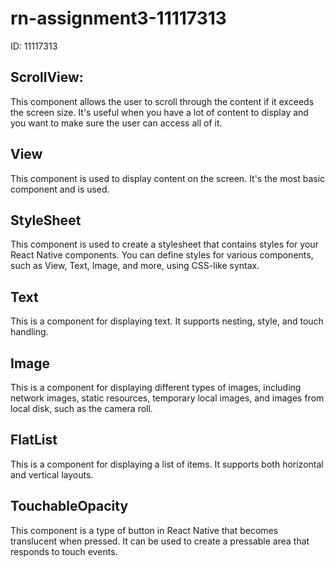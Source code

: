 # rn-assignment3-11117313
ID: 11117313
<h2>ScrollView:</h2>
This component allows the user to scroll through the content if it exceeds the screen size. It's useful when you have a lot of content to display and you want to make sure the user can access all of it.

<h2>View</h2>
This component is used to display content on the screen. It's the most basic component and is used.

<h2>StyleSheet</h2>
This component is used to create a stylesheet that contains styles for your React Native components. You can define styles for various components, such as View, Text, Image, and more, using CSS-like syntax.

<h2>Text</h2>
This is a component for displaying text. It supports nesting, style, and touch handling.

<h2>Image</h2>
This is a component for displaying different types of images, including network images, static resources, temporary local images, and images from local disk, such as the camera roll.

<h2>FlatList</h2>
This is a component for displaying a list of items. It supports both horizontal and vertical layouts.

<h2>TouchableOpacity</h2>
This component is a type of button in React Native that becomes translucent when pressed. It can be used to create a pressable area that responds to touch events.
